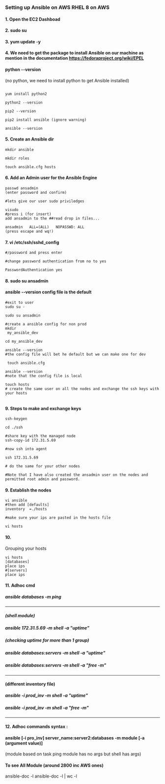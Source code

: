 ### Setting up Ansible on AWS RHEL 8 on AWS

#### 1. Open the EC2 Dashboad
#### 2. sudo su
#### 3. yum update -y
#### 4. We need to get the package to install Ansible on our machine as mention in the documentation https://fedoraproject.org/wiki/EPEL
#### python --version
(no python, we need to install python to get Ansible installed)
``` yum install https://dl.fedoraproject.org/pub/epel/epel-release-latest-8.noarch.rpm

yum install python2

python2 --version

pip2 --version

pip2 install ansible (ignore warning)

ansible --version
```
#### 5. Create an Ansible dir
```cd /etc
mkdir ansible

mkdir roles

touch ansible.cfg hosts
```
#### 6. Add an Admin user for the Ansible Engine

```useradd ansadmin
passwd ansadmin
(enter password and confirm)

#lets give our user sudo priviledges

visudo
#press i (for insert)
add ansadmin to the ##read drop in files...

ansadmin   ALL=(ALL)   NOPASSWD: ALL
(press escape and wq!)
```

#### 7.  vi /etc/ssh/sshd_config

```
#/password and press enter

#change password authentication from no to yes

PasswordAuthentication yes

```

#### 8. sudo su ansadmin

#### ansible --version config file is the default
```
#exit to user
sudo su -

sudo su ansadmin

#create a ansible config for non prod
mkdir
 my_ansible_dev

cd my_ansible_dev

ansible --version
#the config file will bet he default but we can make one for dev

 touch ansible.cfg

ansible --version
#note that the config file is local

touch hosts
# create the same user on all the nodes and exchange the ssh keys with your hosts


  ```
  #### 9. Steps to make and exchange keys
  ```
  ssh-keygen

  cd ./ssh

#share key with the managed node
  ssh-copy-id 172.31.5.69

  #now ssh into agent

  ssh 172.31.5.69

  # do the same for your other nodes

  #Note that I have also created the ansadmin user on the nodes and permitted root admin and password.
  ```

  #### 9. Establish the nodes

  ```
  vi ansible
  #then add [defaults]
  inventory  =./hosts

  #make sure your ips are pasted in the hosts file

  vi hosts

  ```

  #### 10.
  Grouping your hosts

  ```
  vi hosts
  [databases]
  place ips
  #[servers]
  place ips

  ```
  #### 11. Adhoc cmd
  ##### ansible databases -m ping
  -------------------------------------
  ##### (shell module)
  ##### ansible 172.31.5.69 -m shell -a "uptime"
  ##### (checking uptime for more than 1 group)
  ##### ansible databases:servers -m shell -a "uptime"
  ##### ansible databases:servers -m shell -a "free -m"

---------------------------------------
  #### (different inventory file)
  ##### ansible -i prod_inv -m shell -a "uptime"
  ##### ansible -i prod_inv -m shell -a "free -m"
  -----------------------------------

  #### 12. Adhoc commands syntax :
  #### ansible [-i pro_inv] server_name:server2:databases -m module [-a (argument value)]

  (module based on task ping module has no args but shell has args)
#### To see All Module (around 2800 inc AWS ones)
  ansible-doc -l
  ansible-doc -l | wc -l
